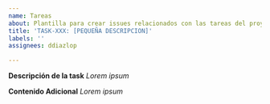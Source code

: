 ```yaml
---
name: Tareas
about: Plantilla para crear issues relacionados con las tareas del proyecto
title: 'TASK-XXX: [PEQUEÑA DESCRIPCION]'
labels: ''
assignees: ddiazlop

---
```


**Descripción de la task**
*Lorem ipsum*

**Contenido Adicional**
*Lorem ipsum*
